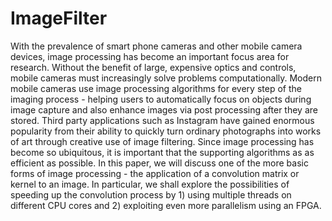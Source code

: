 # ImageFilter
With the prevalence of smart phone cameras and other mobile camera devices, image processing has become an important focus area for research.  Without the benefit of large, expensive optics and controls, mobile cameras must increasingly solve problems computationally. Modern mobile cameras use image processing algorithms for every step of the imaging process - helping users to automatically focus on objects during image capture and also enhance images via post processing after they are stored. Third party applications such as Instagram have gained enormous popularity from their ability to quickly turn ordinary photographs into works of art through creative use of image filtering. Since image processing has become so ubiquitous, it is important that the supporting algorithms as as efficient as possible.  In this paper, we will discuss one of the more basic forms of image processing - the application of a convolution matrix or kernel to an image. In particular, we shall explore the possibilities of speeding up the convolution process by 1) using multiple threads on different CPU cores and 2) exploiting even more parallelism using an FPGA.
